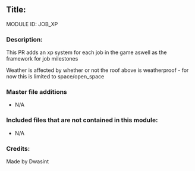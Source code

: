 ## Title: <!--Title of your addition-->

<!-- uppercase, underscore_connected name of your module, that you use to mark files-->
MODULE ID: JOB_XP 

### Description:

This PR adds an xp system for each job in the game aswell as the framework for job milestones


Weather is affected by whether or not the roof above is weatherproof - for now this is limited to space/open_space


### Master file additions

- N/A
<!-- Any master file changes you've made to existing master files or if you've added a new master file. Please mark either as #NEW or #CHANGE -->

### Included files that are not contained in this module:

- N/A
<!-- Likewise, be it a non-modular file or a modular one that's not contained within the folder belonging to this specific module, it should be mentioned here -->

### Credits:

<!-- Here go the credits to you, dear coder, and in case of collaborative work or ports, credits to the original source of the code -->
<!-- Orignal Coders -->
Made by Dwasint
<!-- Orignal Coders -->
